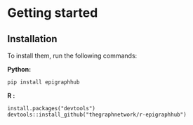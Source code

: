 # Getting started


## Installation
To install them, run the following commands:

**Python:**
```bash
pip install epigraphhub
```

**R :**
```
install.packages("devtools")
devtools::install_github("thegraphnetwork/r-epigraphhub")
```